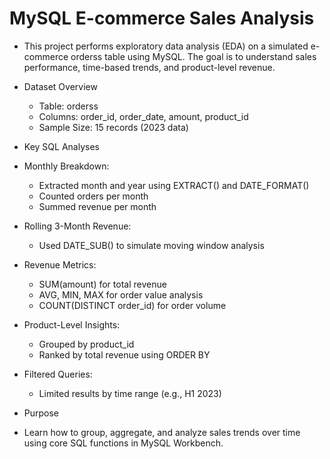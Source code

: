 # MySQL E-commerce Sales Analysis
-  This project performs exploratory data analysis (EDA) on a simulated e-commerce orderss table using MySQL. The goal is to understand sales performance, time-based trends, and product-level revenue.

-  Dataset Overview
    -  Table: orderss
    -  Columns: order_id, order_date, amount, product_id
    -  Sample Size: 15 records (2023 data)

-  Key SQL Analyses
  -  Monthly Breakdown:
      -  Extracted month and year using EXTRACT() and DATE_FORMAT()
      -  Counted orders per month
      -  Summed revenue per month
  -  Rolling 3-Month Revenue:
      -  Used DATE_SUB() to simulate moving window analysis
  -  Revenue Metrics:
      -  SUM(amount) for total revenue
      -  AVG, MIN, MAX for order value analysis
      -  COUNT(DISTINCT order_id) for order volume
  -  Product-Level Insights:
      -  Grouped by product_id
      -  Ranked by total revenue using ORDER BY
  -  Filtered Queries:
      -  Limited results by time range (e.g., H1 2023)
-  Purpose
  -  Learn how to group, aggregate, and analyze sales trends over time using core SQL functions in MySQL Workbench.
